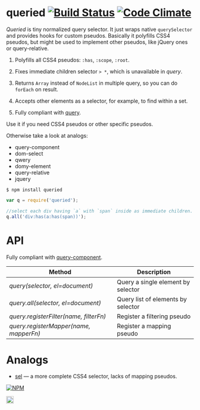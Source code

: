 # queried [![Build Status](https://travis-ci.org/dfcreative/queried.svg?branch=master)](https://travis-ci.org/dfcreative/queried) [![Code Climate](https://codeclimate.com/github/dfcreative/queried/badges/gpa.svg)](https://codeclimate.com/github/dfcreative/queried)

_Queried_ is tiny normalized query selector. It just wraps native `querySelector` and provides hooks for custom pseudos. Basically it polyfills CSS4 pseudos, but might be used to implement other pseudos, like jQuery ones or query-relative.

1. Polyfills all CSS4 pseudos: `:has`, `:scope`, `:root`.

2. Fixes immediate children selector `> *`, which is unavailable in _query_.

3. Returns `Array` instead of `NodeList` in multiple query, so you can do `forEach` on result.

7. Accepts other elements as a selector, for example, to find within a set.

7. Fully compliant with [query](https://github.com/component/query).


Use it if you need CSS4 pseudos or other specific pseudos.

Otherwise take a look at analogs:

* query-component
* dom-select
* qwery
* domy-element
* query-relative
* jquery


`$ npm install queried`

```js
var q = require('queried');

//select each div having `a` with `span` inside as immediate children.
q.all('div:has(a:has(span))');
```

# API

Fully compliant with [query-component](https://npmjs.org/package/query-component).

| Method | Description |
|---|---|
| _query(selector, el=document)_ | Query a single element by selector |
| _query.all(selector, el=document)_ | Query list of elements by selector |
| _query.registerFilter(name, filterFn)_ | Register a filtering pseudo |
| _query.registerMapper(name, mapperFn)_ | Register a mapping pseudo |


# Analogs

* [sel](https://github.com/amccollum/sel) — a more complete CSS4 selector, lacks of mapping pseudos.


[![NPM](https://nodei.co/npm/queried.png?downloads=true&downloadRank=true&stars=true)](https://nodei.co/npm/queried/)

<a href="UNLICENSE"><img src="http://upload.wikimedia.org/wikipedia/commons/6/62/PD-icon.svg" width="20"/></a>
